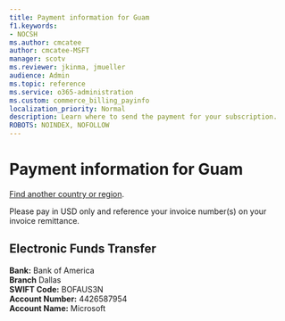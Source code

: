 ```yaml
---
title: Payment information for Guam
f1.keywords:
- NOCSH
ms.author: cmcatee
author: cmcatee-MSFT
manager: scotv
ms.reviewer: jkinma, jmueller
audience: Admin
ms.topic: reference
ms.service: o365-administration
ms.custom: commerce_billing_payinfo
localization_priority: Normal
description: Learn where to send the payment for your subscription.
ROBOTS: NOINDEX, NOFOLLOW
---                                
```


# Payment information for Guam

[Find another country or region](../billing-and-payments/pay-for-your-subscription.md).

Please pay in USD only and reference your invoice number(s) on your invoice remittance.

## Electronic Funds Transfer

**Bank:** Bank of America  
**Branch** Dallas  
**SWIFT Code:** BOFAUS3N  
**Account Number:** 4426587954  
**Account Name:** Microsoft

